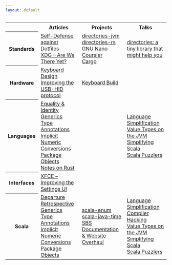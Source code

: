 ```yaml
---
layout: default
---
```


<div class="wrapper">

<table class="table-medium">
  <tr>
    <th class="table-topic"></th>
    <th>Articles</th>
    <th>Projects</th>
    <th>Talks</th>
  </tr>
  <tr>
    <th class="table-topic">Standards</th>
    <td>
      <a href="standards/self-defense-against-dotfiles.html">Self-Defense against Dotfiles</a><br/>
      <a href="standards/xdg-are-we-there-yet.html">XDG – Are We There Yet?</a>
    </td>
    <td>
      <a href="https://github.com/soc/directories-jvm/">directories-jvm</a><br/>
      <a href="https://github.com/soc/directories-rs/">directories-rs</a><br/>
      <a href="https://github.com/soc/nano/">GNU Nano</a><br/>
      <a href="https://github.com/soc/coursier/">Coursier</a><br/>
      <a href="https://github.com/soc/cargo/">Cargo</a><br/>
    </td>
    <td>
      <a href="talks/rust-meetup-2018.html">directories: a tiny library that might help you</a><br/>
    </td>
  </tr>
  <tr>
    <th class="table-topic">Hardware</th>
    <td>
      <a href="hardware/keyboard-design.html">Keyboard Design</a><br/>
      <a href="hardware/keyboard-protocol.html">Improving the USB-HID protocol</a>
    </td>
    <td>
      <a href="hardware/keyboard-build.html">Keyboard Build</a><br/>
    </td>
    <td></td>
  </tr>
  <tr>
    <th class="table-topic">Languages</th>
    <td>
      <a href="languages/equality-and-identity.html">Equality &amp; Identity</a><br/>
      <a href="languages/generics.html">Generics</a><br/>
      <a href="languages/type-annotations.html">Type Annotations</a><br/>
      <a href="languages/implicit-numeric-conversions.html">Implicit Numeric Conversions</a><br/>
      <a href="languages/package-objects.html">Package Objects</a><br/>
      <a href="languages/notes-on-rust">Notes on Rust</a><br/>
    </td>
    <td></td>
    <td>
      <a href="talks/scalasphere-2016.html">Language Simplification</a><br/>
      <a href="talks/scaladays-2015.html">Value Types on the JVM</a><br/>
      <a href="talks/scaladays-2014.html">Simplifying Scala</a><br/>
      <a href="talks/functional-meetup-2014.html">Scala Puzzlers</a><br/>
    </td>
  </tr>
  <tr>
    <th class="table-topic">Interfaces</th>
    <td>
      <a href="interfaces/improving-the-settings-ui.html">XFCE – Improving the Settings UI</a><br/>
    </td>
    <td></td>
    <td></td>
  </tr>
  <tr>
    <th class="table-topic">Scala</th>
    <td>
      <a href="scala/departure.html">Departure</a><br/>
      <a href="scala/retrospective.html">Retrospective</a><br/>
      <a href="languages/generics.html">Generics</a><br/>
      <a href="languages/type-annotations.html">Type Annotations</a><br/>
      <a href="languages/implicit-numeric-conversions.html">Implicit Numeric Conversions</a><br/>
      <a href="languages/package-objects.html">Package Objects</a><br/>
    </td>
    <td>
      <a href="scala/scala-enum.html">scala-enum</a><br/>
      <a href="scala/scala-java-time.html">scala-java-time</a><br/>
      <a href="scala/sbs.html">SBS</a><br/>
      <a href="scala/documentation.html">Documentation &amp; Website Overhaul</a><br/>
    </td>
    <td>
      <a href="talks/scalasphere-2016.html">Language Simplification</a><br/>
      <a href="talks/scalaworld-2015.html">Compiler Hacking</a><br/>
      <a href="talks/scaladays-2015.html">Value Types on the JVM</a><br/>
      <a href="talks/scaladays-2014.html">Simplifying Scala</a><br/>
      <a href="talks/functional-meetup-2014.html">Scala Puzzlers</a><br/>
    </td>
  </tr>
</table>

</div>
